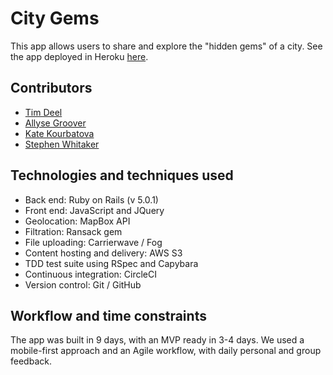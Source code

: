 # City Gems
This app allows users to share and explore the "hidden gems" of a city.
See the app deployed in Heroku [here](http://city-gems.herokuapp.com/).

## Contributors
* [Tim Deel](https://github.com/HiDefStatic)
* [Allyse Groover](https://github.com/groovestation31785)
* [Kate Kourbatova](https://github.com/katekourbatova)
* [Stephen Whitaker](https://github.com/swwhitaker)

## Technologies and techniques used
* Back end: Ruby on Rails (v 5.0.1)
* Front end: JavaScript and JQuery
* Geolocation: MapBox API
* Filtration: Ransack gem
* File uploading: Carrierwave / Fog
* Content hosting and delivery: AWS S3
* TDD test suite using RSpec and Capybara
* Continuous integration: CircleCI
* Version control: Git / GitHub

## Workflow and time constraints
The app was built in 9 days, with an MVP ready in 3-4 days. We used a mobile-first approach and an Agile workflow, with daily personal and group feedback.
